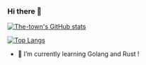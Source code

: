 ### Hi there 👋

<!--
**The-town/The-town** is a ✨ _special_ ✨ repository because its `README.md` (this file) appears on your GitHub profile.

Here are some ideas to get you started:

- 🔭 I’m currently working on ...
- 🌱 I’m currently learning ...
- 👯 I’m looking to collaborate on ...
- 🤔 I’m looking for help with ...
- 💬 Ask me about ...
- 📫 How to reach me: ...
- 😄 Pronouns: ...
- ⚡ Fun fact: ...
-->

[![The-town's GitHub stats](https://github-readme-stats.vercel.app/api?username=The-town&show_icons=true&theme=gruvbox_light?count_private=true)](https://github.com/anuraghazra/github-readme-stats)

[![Top Langs](https://github-readme-stats.vercel.app/api/top-langs/?username=The-town&show_icons=true&theme=gruvbox_light?count_private=true)](https://github.com/anuraghazra/github-readme-stats)


- 🌱 I’m currently learning Golang and Rust ! 
